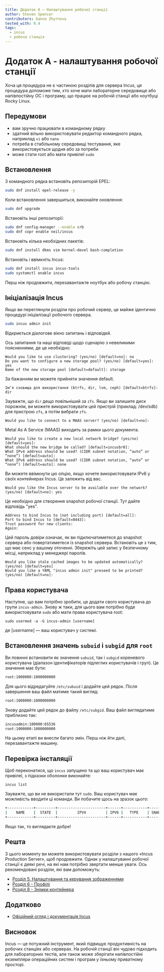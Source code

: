 ```yaml
---
title: Додаток А – Налаштування робочої станції
author: Steven Spencer
contributors: Ganna Zhyrnova
tested_with: 9.4
tags:
  - incus
  - робоча станція
---
```


# Додаток А - налаштування робочої станції

Хоча ця процедура не є частиною розділів для сервера Incus, ця процедура допоможе тим, хто хоче мати лабораторне середовище або напівпостійну ОС і програму, що працює на робочій станції або ноутбуці Rocky Linux.

## Передумови

- вам зручно працювати в командному рядку
- здатний вільно використовувати редактор командного рядка, наприклад `vi` або `nano`
- потреба в стабільному середовищі тестування, яке використовується щодня або за потреби
- може стати root або мати привілеї `sudo`

## Встановлення

З командного рядка встановіть репозиторій EPEL:

```bash
sudo dnf install epel-release -y
```

Коли встановлення завершиться, виконайте оновлення:

```bash
sudo dnf upgrade
```

Встановіть інші репозиторії:

```bash
sudo dnf config-manager --enable crb
sudo dnf copr enable neil/incus
```

Встановіть кілька необхідних пакетів:

```bash
sudo dnf install dkms vim kernel-devel bash-completion
```

Встановіть і ввімкніть Incus:

```bash
sudo dnf install incus incus-tools
sudo systemctl enable incus
```

Перш ніж продовжити, перезавантажте ноутбук або робочу станцію.

## Ініціалізація Incus

Якщо ви переглянули розділи про робочий сервер, це майже ідентично процедурі ініціалізації робочого сервера.

```bash
sudo incus admin init
```

Відкриється діалогове вікно запитань і відповідей.

Ось запитання та наші відповіді щодо сценарію з невеликими поясненнями, де це необхідно:

```text
Would you like to use clustering? (yes/no) [default=no]: no
Do you want to configure a new storage pool? (yes/no) [default=yes]: yes
Name of the new storage pool [default=default]: storage
```

За бажанням ви можете прийняти значення default.

```text
Ім’я сховища для використання (btrfs, dir, lvm, ceph) [default=btrfs]: dir
```

Зауважте, що `dir` дещо повільніший за `zfs`. Якщо ви залишите диск порожнім, ви можете використовувати цей пристрій (приклад: /dev/sdb) для пристрою `zfs`, а потім вибрати `zfs`.

```text
Would you like to connect to a MAAS server? (yes/no) [default=no]:
```

Metal As A Service (MAAS) виходить за рамки цього документа.

```text
Would you like to create a new local network bridge? (yes/no) [default=yes]:
What should the new bridge be called? [default=incusbr0]: 
What IPv4 address should be used? (CIDR subnet notation, “auto” or “none”) [default=auto]:
What IPv6 address should be used? (CIDR subnet notation, “auto” or “none”) [default=auto]: none
```

Ви можете ввімкнути цю опцію, якщо хочете використовувати IPv6 у своїх контейнерах Incus. Це залежить від вас.

```text
Would you like the Incus server to be available over the network? (yes/no) [default=no]: yes
```

Це необхідно для створення snapshot робочої станції. Тут дайте відповідь "yes".

```text
Address to bind Incus to (not including port) [default=all]:
Port to bind Incus to [default=8443]:
Trust password for new clients:
Again:
```

Цей пароль довіри означає, як ви підключатиметеся до snapshot сервера або повертатиметеся із snapshot сервера. Встановіть це з тим, що має сенс у вашому оточенні. Збережіть цей запис у безпечному місці, наприклад у менеджері паролів.

```text
Would you like stale cached images to be updated automatically? (yes/no) [default=yes]
Would you like a YAML "incus admin init" preseed to be printed? (yes/no) [default=no]:
```

## Права користувача

Наступне, що вам потрібно зробити, це додати свого користувача до групи `incus-admin`. Знову ж таки, для цього вам потрібно буде використовувати `sudo` або мати права користувача root:

```text
sudo usermod -a -G incus-admin [username]
```

де [username] — ваш користувач у системі.

## Встановлення значень `subuid` і `subgid` для `root`

Ви повинні встановити як значення `subuid`, так і `subgid` кореневого користувача (діапазон ідентифікаторів підлеглих користувачів і груп). Це значення має бути:

```bash
root:1000000:1000000000
```

Для цього відредагуйте `/etc/subuid` і додайте цей рядок. Після завершення ваш файл матиме такий вигляд:

```bash
root:1000000:1000000000
```

Знову додайте цей рядок до файлу `/etc/subgid`. Ваш файл виглядатиме приблизно так:

```bash
incusadmin:100000:65536
root:1000000:1000000000
```

На цьому етапі ви внесли багато змін. Перш ніж йти далі, перезавантажте машину.

## Перевірка інсталяції

Щоб переконатися, що `incus` запущено та що ваш користувач має привілеї, з підказки оболонки виконайте:

```text
incus list
```

Зауважте, що ви не використали тут `sudo`. Ваш користувач має можливість вводити ці команди. Ви побачите щось на зразок цього:

```bash
+------------+---------+----------------------+------+-----------+-----------+
|    NAME    |  STATE  |         IPV4         | IPV6 |   TYPE    | SNAPSHOTS |
+------------+---------+----------------------+------+-----------+-----------+
```

Якщо так, то виглядаєте добре!

## Решта

З цього моменту ви можете використовувати розділи з нашого «Incus Production Server», щоб продовжити. Однак у налаштуванні робочої станції є деякі речі, на які нам потрібно звертати менше уваги. Ось рекомендовані розділи, які вам допоможуть:

- [Розділ 5. Налаштування та керування зображеннями](05-incus_images.md)
- [Розділ 6 - Профілі](06-profiles.md)
- [Розділ 8 - Знімки контейнера](08-snapshots.md)

## Додатково

- [Офіційний огляд і документація Incus](https://linuxcontainers.org/incus/docs/main/)

## Висновок

Incus — це потужний інструмент, який підвищує продуктивність на робочих станціях або серверах. На робочій станції він чудово підходить для лабораторних тестів, але також може зберігати напівпостійні екземпляри операційних систем і програм у їхньому приватному просторі.
